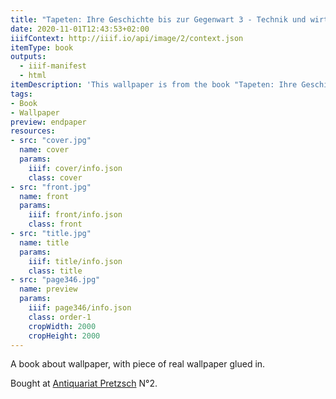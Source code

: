 ```yaml
---
title: "Tapeten: Ihre Geschichte bis zur Gegenwart 3 - Technik und wirtschaftliche Bedeutung"
date: 2020-11-01T12:43:53+02:00
iiifContext: http://iiif.io/api/image/2/context.json
itemType: book
outputs:
  - iiif-manifest
  - html
itemDescription: 'This wallpaper is from the book "Tapeten: Ihre Geschichte bis zur Gegenwart 3 - Technik und wirtschaftliche Bedeutung" by Heinrich Olligs, published 1969 by Klinkhardt & Biermann, Braunschweig. <a class="worldcat" href="http://www.worldcat.org/oclc/73890319">&nbsp;</a>'
tags:
- Book
- Wallpaper
preview: endpaper
resources:
- src: "cover.jpg"
  name: cover
  params:
    iiif: cover/info.json
    class: cover
- src: "front.jpg"
  name: front
  params:
    iiif: front/info.json
    class: front
- src: "title.jpg"
  name: title
  params:
    iiif: title/info.json
    class: title
- src: "page346.jpg"
  name: preview
  params:
    iiif: page346/info.json
    class: order-1
    cropWidth: 2000
    cropHeight: 2000
---
```


A book about wallpaper, with piece of real wallpaper glued in.<!--more-->
<div class="source">
Bought at <a target="_blank" href="https://antiquariat-pretzsch.de/">Antiquariat Pretzsch</a> N°2.
</div>
